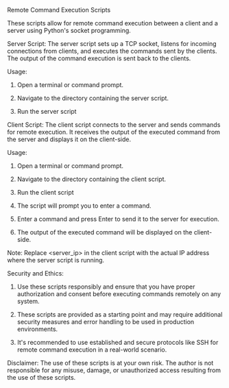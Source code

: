 Remote Command Execution Scripts

These scripts allow for remote command execution between a client and a server using Python's socket programming.

Server Script:
The server script sets up a TCP socket, listens for incoming connections from clients, and executes the commands sent by the clients. The output of the command execution is sent back to the clients.

Usage:
1. Open a terminal or command prompt.

2. Navigate to the directory containing the server script.

3. Run the server script

Client Script:
The client script connects to the server and sends commands for remote execution. It receives the output of the executed command from the server and displays it on the client-side.

Usage:
1. Open a terminal or command prompt.

2. Navigate to the directory containing the client script.

3. Run the client script

4. The script will prompt you to enter a command.

5. Enter a command and press Enter to send it to the server for execution.

6. The output of the executed command will be displayed on the client-side.

Note:
Replace <server_ip> in the client script with the actual IP address where the server script is running.

Security and Ethics:
1. Use these scripts responsibly and ensure that you have proper authorization and consent before executing commands remotely on any system.

2. These scripts are provided as a starting point and may require additional security measures and error handling to be used in production environments.

3. It's recommended to use established and secure protocols like SSH for remote command execution in a real-world scenario.

Disclaimer:
The use of these scripts is at your own risk. The author is not responsible for any misuse, damage, or unauthorized access resulting from the use of these scripts.